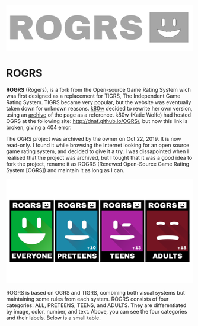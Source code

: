 ![Logo](https://raw.githubusercontent.com/J-create-bit/ROGRS/refs/heads/master/graphics/readmelogo.png)

ROGRS
====

**ROGRS** (Rogers), is a fork from the Open-source Game Rating System wich was first designed as a replacement for TIGRS, The Independent Game Rating System. TIGRS became very popular, but the website was eventually taken down for unknown reasons. [k80w](https://github.com/k80w) decided to rewrite her own version, using an [archive](http://web.archive.org/web/20110728111855/http://www.tigrs.org/?page=generate) of the page as a reference. k80w (Katie Wolfe) had hosted OGRS at the following site: http://dnaf.github.io/OGRS/, but now this link is broken, giving a 404 error.

The OGRS project was archived by the owner on Oct 22, 2019. It is now read-only. I found it while browsing the Internet looking for an open source game rating system, and decided to give it a try. I was dissapointed when I realised that the project was archived, but I tought that it was a good idea to fork the project, rename it as ROGRS (Renewed Open-Source Game Rating System [OGRS]) and maintain it as long as I can. 

![System](https://github.com/J-create-bit/ROGRS/blob/master/graphics/TarjetasSistema.png?raw=true)

ROGRS is based on OGRS and TIGRS, combining both visual systems but maintaining some rules from each system. ROGRS consists of four categories: ALL, PRETEENS, TEENS, and ADULTS. They are differentiated by image, color, number, and text. Above, you can see the four categories and their labels. Below is a small table.

